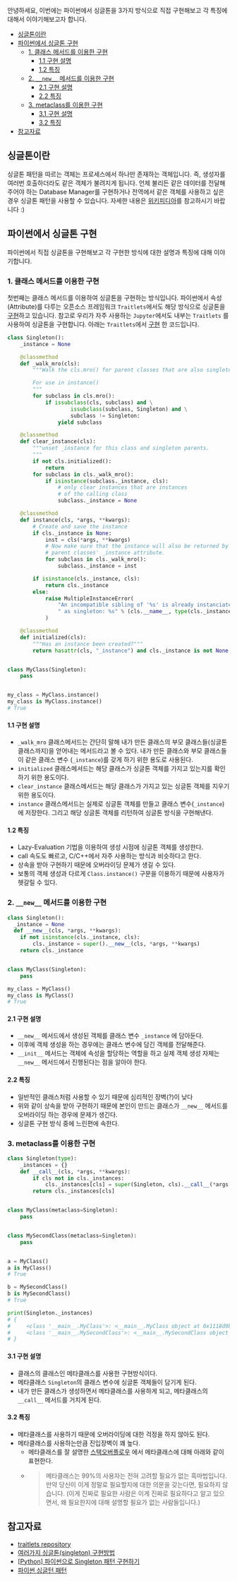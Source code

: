 안녕하세요, 이번에는 파이썬에서 싱글톤을 3가지 방식으로 직접 구현해보고 각 특징에 대해서 이야기해보고자 합니다.

* [싱글톤이란](#싱글톤이란)
* [파이썬에서 싱글톤 구현](#파이썬에서-싱글톤-구현)
  * [1. 클래스 메서드를 이용한 구현](#1.-클래스-메서드를-이용한-구현)
    * [1.1 구현 설명](#1.1-구현-설명)
    * [1.2 특징](#1.2-특징)
  * [2. `__new__` 메서드를 이용한 구현](#2.-`__new__`-메서드를-이용한-구현)
    * [2.1 구현 설명](#2.1-구현-설명)
    * [2.2 특징](#2.2-특징)
  * [3. metaclass를 이용한 구현](#3.-metaclass를-이용한-구현)
    * [3.1 구현 설명](#3.1-구현-설명)
    * [3.2 특징](#3.2-특징)
* [참고자료](#참고자료)

## 싱글톤이란
싱글톤 패턴을 따르는 객체는 프로세스에서 하나만 존재하는 객체입니다. 즉, 생성자를 여러번 호출하더라도 같은 객체가 불려지게 됩니다. 언제 불리든 같은 데이터를 전달해주어야 하는 Database Manager를 구현하거나 전역에서 같은 객체를 사용하고 싶은 경우 싱글톤 패턴을 사용할 수 있습니다. 자세한 내용은 [위키피디아](https://en.wikipedia.org/wiki/Singleton_pattern)를 참고하시기 바랍니다 :)

## 파이썬에서 싱글톤 구현
파이썬에서 직접 싱글톤을 구현해보고 각 구현한 방식에 대한 설명과 특징에 대해 이야기합니다.

### 1. 클래스 메서드를 이용한 구현
첫번째는 클래스 메서드를 이용하여 싱글톤을 구현하는 방식입니다. 파이썬에서 속성(Attribute)를 다루는 오픈소스 프레임워크 `Traitlets`에서도 해당 방식으로 싱글톤을 [구현](https://github.com/ipython/traitlets/blob/main/traitlets/config/configurable.py)하고 있습니다. 참고로 우리가 자주 사용하는 `Jupyter`에서도 내부는 `Traitlets` 를 사용하여 싱글톤을 구현합니다.
아래는 `Traitlets`에서 [구현](https://github.com/ipython/traitlets/blob/main/traitlets/config/configurable.py) 한 코드입니다.
```python
class Singleton():
    _instance = None

    @classmethod
    def _walk_mro(cls):
        """Walk the cls.mro() for parent classes that are also singletons

        For use in instance()
        """
        for subclass in cls.mro():
            if issubclass(cls, subclass) and \
                    issubclass(subclass, Singleton) and \
                    subclass != Singleton:
                yield subclass

    @classmethod
    def clear_instance(cls):
        """unset _instance for this class and singleton parents.
        """
        if not cls.initialized():
            return
        for subclass in cls._walk_mro():
            if isinstance(subclass._instance, cls):
                # only clear instances that are instances
                # of the calling class
                subclass._instance = None

    @classmethod
    def instance(cls, *args, **kwargs):
        # Create and save the instance
        if cls._instance is None:
            inst = cls(*args, **kwargs)
            # Now make sure that the instance will also be returned by
            # parent classes' _instance attribute.
            for subclass in cls._walk_mro():
                subclass._instance = inst

        if isinstance(cls._instance, cls):
            return cls._instance
        else:
            raise MultipleInstanceError(
                "An incompatible sibling of '%s' is already instanciated"
                " as singleton: %s" % (cls.__name__, type(cls._instance).__name__)
            )

    @classmethod
    def initialized(cls):
        """Has an instance been created?"""
        return hasattr(cls, "_instance") and cls._instance is not None


class MyClass(Singleton):
    pass


my_class = MyClass.instance()
my_class is MyClass.instance()
# True
```

#### 1.1 구현 설명
* `_walk_mro` 클래스메서드는 간단히 말해 내가 만든 클래스의 부모 클래스들(싱글톤 클래스까지)을 얻어내는 메서드라고 볼 수 있다. 내가 만든 클래스와 부모 클래스들이 같은 클래스 변수 (`_instance`)를 갖게 하기 위한 용도로 사용된다.
* `initialized` 클래스메서드는 해당 클래스가 싱글톤 객체를 가지고 있는지를 확인하기 위한 용도이다.
* `clear_instance` 클래스메서드는 해당 클래스가 가지고 있는 싱글톤 객체를 지우기 위한 용도이다.
* `instance` 클래스메서드는 실제로 싱글톤 객체를 만들고 클래스 변수(`_instance`)에 저장한다. 그리고 해당 싱글톤 객체를 리턴하여 싱글톤 방식을 구현해낸다.

#### 1.2 특징
* Lazy-Evaluation 기법을 이용하여 생성 시점에 싱글톤 객체를 생성한다.
* call 속도도 빠르고, C/C++에서 자주 사용하는 방식과 비슷하다고 한다.
* 상속을 받아 구현하기 때문에 오버라이딩 문제가 생길 수 있다.
* 보통의 객체 생성과 다르게 `Class.instance()` 구문을 이용하기 때문에 사용자가 헷갈릴 수 있다.

### 2. `__new__` 메서드를 이용한 구현
```python
class Singleton():
  _instance = None
  def __new__(cls, *args, **kwargs):
    if not isinstance(cls._instance, cls):
        cls._instance = super().__new__(cls, *args, **kwargs)
    return cls._instance


class MyClass(Singleton):
    pass

my_class = MyClass()
my_class is MyClass()
# True
```

#### 2.1 구현 설명
* `__new__` 메서드에서 생성된 객체를 클래스 변수 `_instance` 에 담아둔다.
* 이후에 객체 생성을 하는 경우에는 클래스 변수에 담긴 객체를 전달해준다.
* `__init__` 메서드는 객체에 속성을 할당하는 역할을 하고 실제 객체 생성 자체는 `__new__` 메서드에서 진행된다는 점을 알아야 한다.

#### 2.2 특징
* 일반적인 클래스처럼 사용할 수 있기 때문에 심리적인 장벽(?)이 낮다
* 위와 같이 상속을 받아 구현하기 때문에 본인이 만드는 클래스가 `__new__` 메서드를 오버라이딩 하는 경우에 문제가 생긴다.
* 싱글톤 구현 방식 중에 느린편에 속한다.

### 3. metaclass를 이용한 구현
```python
class Singleton(type):
    _instances = {}
    def __call__(cls, *args, **kwargs):
        if cls not in cls._instances:
            cls._instances[cls] = super(Singleton, cls).__call__(*args, **kwargs)
        return cls._instances[cls]


class MyClass(metaclass=Singleton):
    pass


class MySecondClass(metaclass=Singleton):
    pass


a = MyClass()
a is MyClass()
# True

b = MySecondClass()
b is MySecondClass()
# True

print(Singleton._instances)
# {
#     <class '__main__.MyClass'>: <__main__.MyClass object at 0x1118d9be0>,
#     <class '__main__.MySecondClass'>: <__main__.MySecondClass object at 0x110869b80>
# }

```

#### 3.1 구현 설명
* 클래스의 클래스인 메타클래스를 사용한 구현방식이다.
* 메타클래스 `Singleton`의 클래스 변수에 싱글톤 객체들이 담기게 된다.
* 내가 만든 클래스가 생성하면서 메타클래스를 사용하게 되고, 메타클래스의 `__call__` 메서드를 거치게 된다.

#### 3.2 특징
* 메타클래스를 사용하기 때문에 오버라이딩에 대한 걱정을 하지 않아도 된다.
* 메타클래스를 사용하는만큼 진입장벽이 꽤 높다.
  * 메타클래스를 잘 설명한 [스택오버플로우](https://tech.ssut.me/understanding-python-metaclasses/) 에서 메타클래스에 대해 아래와 같이 표현한다.
  * > 메타클래스는 99%의 사용자는 전혀 고려할 필요가 없는 흑마법입니다. 만약 당신이 이게 정말로 필요할지에 대한 의문을 갖는다면, 필요하지 않습니다. (이게 진짜로 필요한 사람은 이게 진짜로 필요하다고 알고 있으면서, 왜 필요한지에 대해 설명할 필요가 없는 사람들입니다.)

## 참고자료
* [traitlets repository](https://github.com/ipython/traitlets)
* [여러가지 싱글톤(singleton) 구현방법](https://wikidocs.net/3693)
* [[Python] 파이썬으로 Singleton 패턴 구현하기](https://jroomstudio.tistory.com/41)
* [파이썬 싱글턴 패턴](https://velog.io/@kimsehwan96/%ED%8C%8C%EC%9D%B4%EC%8D%AC-%EC%8B%B1%EA%B8%80%ED%84%B4-%ED%8C%A8%ED%84%B4)